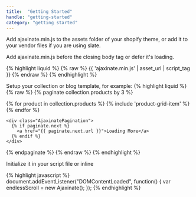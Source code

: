 ```yaml
---
title:  "Getting Started"
handle: "getting-started"
category: "getting started"
---
```

Add ajaxinate.min.js to the assets folder of your shopify theme, or add it to your vendor files if you are using slate.

Add ajaxinate.min.js before the closing body tag or defer it's loading.


{% highlight liquid %}
{% raw %}
{{ 'ajaxinate.min.js' | asset_url | script_tag }}
{% endraw %}
{% endhighlight %}


Setup your collection or blog template, for example:
{% highlight liquid %}
{% raw %}
{% paginate collection.products by 3 %}
  <div id="MainContent" class="container">
    <div class="row AjaxinateLoop">
      {% for product in collection.products %}
        {% include 'product-grid-item' %}
      {% endfor %}
    </div>

    <div class="AjaxinatePagination">
      {% if paginate.next %}
        <a href="{{ paginate.next.url }}">Loading More</a>
      {% endif %}
    </div>
  </div>
{% endpaginate %}
{% endraw %}
{% endhighlight %}

Initialize it in your script file or inline

{% highlight javascript %}
document.addEventListener("DOMContentLoaded", function() {
  var endlessScroll = new Ajaxinate();
});
{% endhighlight %}
